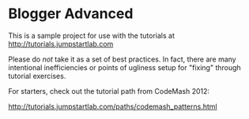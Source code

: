 # Blogger Advanced

This is a sample project for use with the tutorials at http://tutorials.jumpstartlab.com

Please do _not_ take it as a set of best practices. In fact, there are many intentional inefficiencies or points of ugliness setup for "fixing" through tutorial exercises.

For starters, check out the tutorial path from CodeMash 2012:

http://tutorials.jumpstartlab.com/paths/codemash_patterns.html
